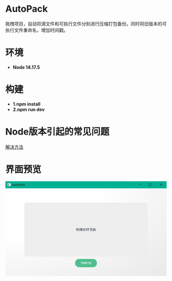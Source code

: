# AutoPack
拖拽项目，自动将源文件和可执行文件分别进行压缩打包备份。同时将旧版本的可执行文件重命名，增加时间戳。

# 环境 
* **Node 14.17.5**

# 构建
* **1.npm install**
* **2.npm run dev**

# Node版本引起的常见问题
[解决方法](https://github.com/SimulatedGREG/electron-vue/issues/871)

# 界面预览
![界面预览](./imgs/AutoPack.jpg)
